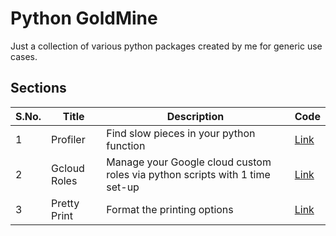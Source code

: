 # Python GoldMine

Just a collection of various python packages created by me for generic use cases.

## Sections

| S.No. | Title | Description | Code | 
| -- | --- | --- | --- |
| 1 | Profiler | Find slow pieces in your python function | [Link](https://github.com/singhgautam7/Python-GoldMine/tree/master/python_profiler) |
| 2 | Gcloud Roles | Manage your Google cloud custom roles via python scripts with 1 time set-up | [Link](https://github.com/singhgautam7/Python-GoldMine/tree/master/gcloud_iam_custom_roles) |
| 3 | Pretty Print | Format the printing options | [Link](https://github.com/singhgautam7/Python-GoldMine/tree/master/color_print) |
